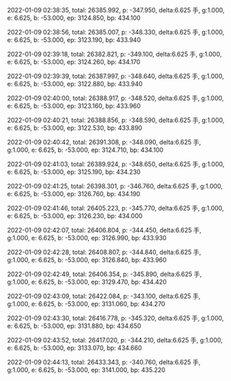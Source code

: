 2022-01-09 02:38:35, total: 26385.992, p: -347.950, delta:6.625 手, g:1.000, e: 6.625, b: -53.000, ep: 3124.850, bp: 434.100

2022-01-09 02:38:56, total: 26385.007, p: -348.330, delta:6.625 手, g:1.000, e: 6.625, b: -53.000, ep: 3123.190, bp: 433.940

2022-01-09 02:39:18, total: 26382.821, p: -349.100, delta:6.625 手, g:1.000, e: 6.625, b: -53.000, ep: 3124.260, bp: 434.170

2022-01-09 02:39:39, total: 26387.997, p: -348.640, delta:6.625 手, g:1.000, e: 6.625, b: -53.000, ep: 3122.880, bp: 433.940

2022-01-09 02:40:00, total: 26388.917, p: -348.520, delta:6.625 手, g:1.000, e: 6.625, b: -53.000, ep: 3123.160, bp: 433.960

2022-01-09 02:40:21, total: 26388.856, p: -348.590, delta:6.625 手, g:1.000, e: 6.625, b: -53.000, ep: 3122.530, bp: 433.890

2022-01-09 02:40:42, total: 26391.308, p: -348.090, delta:6.625 手, g:1.000, e: 6.625, b: -53.000, ep: 3124.710, bp: 434.100

2022-01-09 02:41:03, total: 26389.924, p: -348.650, delta:6.625 手, g:1.000, e: 6.625, b: -53.000, ep: 3125.190, bp: 434.230

2022-01-09 02:41:25, total: 26398.301, p: -346.760, delta:6.625 手, g:1.000, e: 6.625, b: -53.000, ep: 3126.760, bp: 434.190

2022-01-09 02:41:46, total: 26405.223, p: -345.770, delta:6.625 手, g:1.000, e: 6.625, b: -53.000, ep: 3126.230, bp: 434.000

2022-01-09 02:42:07, total: 26406.804, p: -344.450, delta:6.625 手, g:1.000, e: 6.625, b: -53.000, ep: 3126.990, bp: 433.930

2022-01-09 02:42:28, total: 26408.807, p: -344.840, delta:6.625 手, g:1.000, e: 6.625, b: -53.000, ep: 3126.840, bp: 433.960

2022-01-09 02:42:49, total: 26406.354, p: -345.890, delta:6.625 手, g:1.000, e: 6.625, b: -53.000, ep: 3129.470, bp: 434.420

2022-01-09 02:43:09, total: 26422.084, p: -343.100, delta:6.625 手, g:1.000, e: 6.625, b: -53.000, ep: 3131.060, bp: 434.270

2022-01-09 02:43:30, total: 26416.778, p: -345.320, delta:6.625 手, g:1.000, e: 6.625, b: -53.000, ep: 3131.880, bp: 434.650

2022-01-09 02:43:52, total: 26417.020, p: -344.210, delta:6.625 手, g:1.000, e: 6.625, b: -53.000, ep: 3133.070, bp: 434.660

2022-01-09 02:44:13, total: 26433.343, p: -340.760, delta:6.625 手, g:1.000, e: 6.625, b: -53.000, ep: 3141.000, bp: 435.220